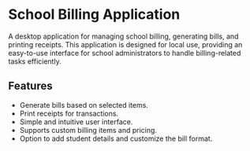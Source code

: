 # School Billing Application

A desktop application for managing school billing, generating bills, and printing receipts. This application is designed for local use, providing an easy-to-use interface for school administrators to handle billing-related tasks efficiently.

## Features

- Generate bills based on selected items.
- Print receipts for transactions.
- Simple and intuitive user interface.
- Supports custom billing items and pricing.
- Option to add student details and customize the bill format.


